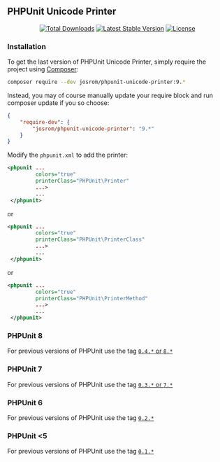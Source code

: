 ## PHPUnit Unicode Printer

<p align="center">
<a href="https://packagist.org/packages/josrom/phpunit-unicode-printer"><img src="https://poser.pugx.org/josrom/phpunit-unicode-printer/d/total.svg" alt="Total Downloads"></a>
<a href="https://packagist.org/packages/josrom/phpunit-unicode-printer"><img src="https://poser.pugx.org/josrom/phpunit-unicode-printer/v/stable.svg" alt="Latest Stable Version"></a>
<a href="https://packagist.org/packages/josrom/phpunit-unicode-printer"><img src="https://poser.pugx.org/josrom/phpunit-unicode-printer/license.svg" alt="License"></a>
</p>

### Installation

To get the last version of PHPUnit Unicode Printer, simply require the project using [Composer](https://getcomposer.org/):

```bash
composer require --dev josrom/phpunit-unicode-printer:9.*
```

Instead, you may of course manually update your require block and run composer update if you so choose:

```json
{
    "require-dev": {
        "josrom/phpunit-unicode-printer": "9.*"
    }
}
```

Modify the `phpunit.xml` to add the printer:

```xml
<phpunit ...
         colors="true"
         printerClass="PHPUnit\Printer"
         ...>
         ...
 </phpunit>
```

or

```xml
<phpunit ...
         colors="true"
         printerClass="PHPUnit\PrinterClass"
         ...>
         ...
 </phpunit>
```

or

```xml
<phpunit ...
         colors="true"
         printerClass="PHPUnit\PrinterMethod"
         ...>
         ...
 </phpunit>
```

### PHPUnit 8

For previous versions of PHPUnit use the tag [`0.4.*` or `8.*`](https://github.com/JoseVte/phpunit-unicode-printer/tree/phpunit8)

### PHPUnit 7

For previous versions of PHPUnit use the tag [`0.3.*` or `7.*`](https://github.com/JoseVte/phpunit-unicode-printer/tree/phpunit7)

### PHPUnit 6

For previous versions of PHPUnit use the tag [`0.2.*`](https://github.com/JoseVte/phpunit-unicode-printer/tree/phpunit6)

### PHPUnit <5

For previous versions of PHPUnit use the tag [`0.1.*`](https://github.com/JoseVte/phpunit-unicode-printer/tree/phpunit5)
